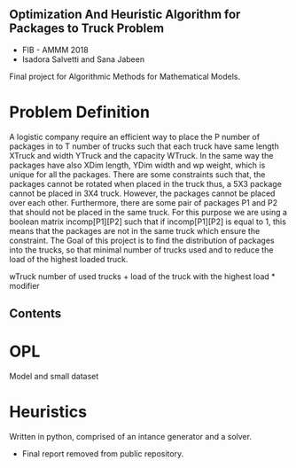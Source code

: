 ## Optimization And Heuristic Algorithm for Packages to Truck Problem

* FIB - AMMM 2018
* Isadora Salvetti and Sana Jabeen

Final project for Algorithmic Methods for Mathematical Models.

# Problem Definition

A logistic company require an efficient way to place the P number of packages in to T number of trucks such that each truck have same length XTruck and width YTruck and the capacity WTruck. In the same way the packages have also XDim length, YDim width and wp weight, which is unique for all the packages. There are some constraints such that, the packages cannot be rotated when placed in the truck thus, a 5X3 package cannot be placed in 3X4 truck. However, the packages cannot be placed over each other. Furthermore, there are some pair of packages P1 and P2 that should not be placed in the same truck. For this purpose we are using a boolean matrix incomp[P1][P2] such that if incomp[P1][P2] is equal to 1, this means that the packages are not in the same truck which ensure the constraint. The Goal of this project is to find the distribution of packages into the trucks, so that minimal number of trucks used and to reduce the load of the highest loaded truck.

wTruck  number of used trucks + load of the truck with the highest load * modifier

## Contents
# OPL
Model and small dataset

# Heuristics
Written in python, comprised of an intance generator and a solver.

* Final report removed from public repository.
